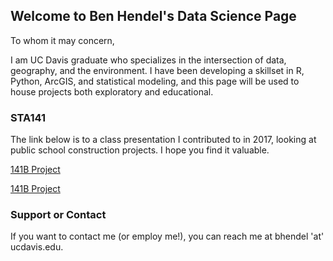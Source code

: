 ## Welcome to Ben Hendel's Data Science Page

To whom it may concern,

I am UC Davis graduate who specializes in the intersection of data, geography, and the environment. I have been developing a skillset in R, Python, ArcGIS, and statistical modeling, and this page will be used to house projects both exploratory and educational.



### STA141

The link below is to a class presentation I contributed to in 2017, looking at public school construction projects. I hope you find it valuable. 

<a href="Final_Presentation.html">141B Project</a> 


<a href="bcl_244169881.htm.">141B Project</a> 

### Support or Contact
 If you want to contact me (or employ me!), you can reach me at bhendel 'at' ucdavis.edu. 

